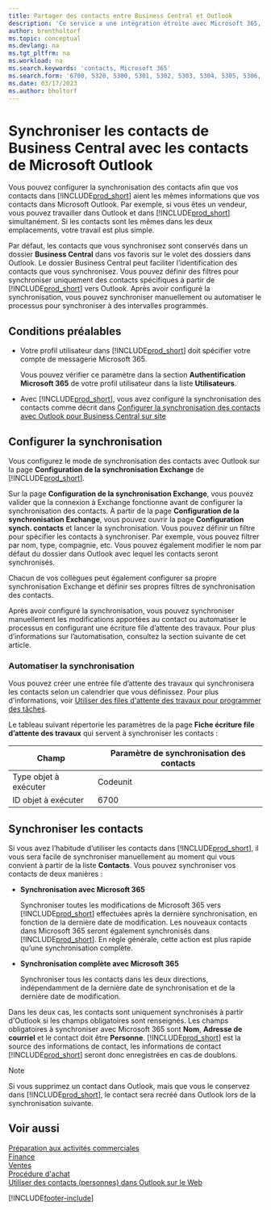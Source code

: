 ```yaml
---
title: Partager des contacts entre Business Central et Outlook
description: 'Ce service a une intégration étroite avec Microsoft 365, ce qui vous permet de partager des contacts entre Outlook et Business Central.'
author: brentholtorf
ms.topic: conceptual
ms.devlang: na
ms.tgt_pltfrm: na
ms.workload: na
ms.search.keywords: 'contacts, Microsoft 365'
ms.search.form: '6700, 5320, 5300, 5301, 5302, 5303, 5304, 5305, 5306, 5307, 5308, 5309, 5310, 5311'
ms.date: 03/17/2023
ms.author: bholtorf
---
```

# <a name="synchronize-contacts-in-business-central-with-contacts-in-microsoft-outlook"></a><a name="synchronize-contacts-in-business-central-with-contacts-in-microsoft-outlook"></a><a name="synchronize-contacts-in-business-central-with-contacts-in-microsoft-outlook"></a>Synchroniser les contacts de Business Central avec les contacts de Microsoft Outlook

Vous pouvez configurer la synchronisation des contacts afin que vos contacts dans [!INCLUDE[prod_short](includes/prod_short.md)] aient les mêmes informations que vos contacts dans Microsoft Outlook. Par exemple, si vous êtes un vendeur, vous pouvez travailler dans Outlook et dans [!INCLUDE[prod_short](includes/prod_short.md)] simultanément. Si les contacts sont les mêmes dans les deux emplacements, votre travail est plus simple.  

Par défaut, les contacts que vous synchronisez sont conservés dans un dossier **Business Central** dans vos favoris sur le volet des dossiers dans Outlook. Le dossier Business Central peut faciliter l’identification des contacts que vous synchronisez. Vous pouvez définir des filtres pour synchroniser uniquement des contacts spécifiques à partir de [!INCLUDE[prod_short](includes/prod_short.md)] vers Outlook. Après avoir configuré la synchronisation, vous pouvez synchroniser manuellement ou automatiser le processus pour synchroniser à des intervalles programmés.  

## <a name="prerequisites"></a><a name="prerequisites"></a><a name="prerequisites"></a>Conditions préalables

- Votre profil utilisateur dans [!INCLUDE[prod_short](includes/prod_short.md)] doit spécifier votre compte de messagerie Microsoft 365.

  Vous pouvez vérifier ce paramètre dans la section **Authentification Microsoft 365** de votre profil utilisateur dans la liste **Utilisateurs**.
- Avec [!INCLUDE[prod_short](includes/prod_short.md)], vous avez configuré la synchronisation des contacts comme décrit dans [Configurer la synchronisation des contacts avec Outlook pour Business Central sur site](admin-contact-sync-setup-onprem.md)

## <a name="set-up-synchronization"></a><a name="set-up-synchronization"></a><a name="set-up-synchronization"></a>Configurer la synchronisation

Vous configurez le mode de synchronisation des contacts avec Outlook sur la page **Configuration de la synchronisation Exchange** de [!INCLUDE[prod_short](includes/prod_short.md)]. 

Sur la page **Configuration de la synchronisation Exchange**, vous pouvez valider que la connexion à Exchange fonctionne avant de configurer la synchronisation des contacts. À partir de la page **Configuration de la synchronisation Exchange**, vous pouvez ouvrir la page **Configuration synch. contacts** et lancer la synchronisation. Vous pouvez définir un filtre pour spécifier les contacts à synchroniser. Par exemple, vous pouvez filtrer par nom, type, compagnie, etc. Vous pouvez également modifier le nom par défaut du dossier dans Outlook avec lequel les contacts seront synchronisés.  

Chacun de vos collègues peut également configurer sa propre synchronisation Exchange et définir ses propres filtres de synchronisation des contacts.  

Après avoir configuré la synchronisation, vous pouvez synchroniser manuellement les modifications apportées au contact ou automatiser le processus en configurant une écriture file d’attente des travaux. Pour plus d’informations sur l’automatisation, consultez la section suivante de cet article.

### <a name="automate-synchronization"></a><a name="automate-synchronization"></a><a name="automate-synchronization"></a>Automatiser la synchronisation

Vous pouvez créer une entrée file d’attente des travaux qui synchronisera les contacts selon un calendrier que vous définissez. Pour plus d'informations, voir [Utiliser des files d'attente des travaux pour programmer des tâches](admin-job-queues-schedule-tasks.md). 

Le tableau suivant répertorie les paramètres de la page **Fiche écriture file d’attente des travaux** qui servent à synchroniser les contacts :

|Champ|Paramètre de synchronisation des contacts|
|-----|-----|
|Type objet à exécuter|Codeunit|
|ID objet à exécuter|6700|

## <a name="synchronize-contacts"></a><a name="synchronize-contacts"></a><a name="synchronize-contacts"></a>Synchroniser les contacts

Si vous avez l’habitude d’utiliser les contacts dans [!INCLUDE[prod_short](includes/prod_short.md)], il vous sera facile de synchroniser manuellement au moment qui vous convient à partir de la liste **Contacts**. Vous pouvez synchroniser vos contacts de deux manières :

* **Synchronisation avec Microsoft 365**

  Synchroniser toutes les modifications de Microsoft 365 vers [!INCLUDE[prod_short](includes/prod_short.md)] effectuées après la dernière synchronisation, en fonction de la dernière date de modification. Les nouveaux contacts dans Microsoft 365 seront également synchronisés dans [!INCLUDE[prod_short](includes/prod_short.md)]. En règle générale, cette action est plus rapide qu’une synchronisation complète. 

* **Synchronisation complète avec Microsoft 365**

  Synchroniser tous les contacts dans les deux directions, indépendamment de la dernière date de synchronisation et de la dernière date de modification.  

Dans les deux cas, les contacts sont uniquement synchronisés à partir d'Outlook si les champs obligatoires sont renseignés. Les champs obligatoires à synchroniser avec Microsoft 365 sont **Nom**, **Adresse de courriel** et le contact doit être **Personne**. [!INCLUDE[prod_short](includes/prod_short.md)] est la source des informations de contact, les informations de contact [!INCLUDE[prod_short](includes/prod_short.md)] seront donc enregistrées en cas de doublons.  

> [!NOTE]
> Si vous supprimez un contact dans Outlook, mais que vous le conservez dans [!INCLUDE[prod_short](includes/prod_short.md)], le contact sera recréé dans Outlook lors de la synchronisation suivante. 

## <a name="see-also"></a><a name="see-also"></a><a name="see-also"></a>Voir aussi

[Préparation aux activités commerciales](ui-get-ready-business.md)  
[Finance](finance.md)  
[Ventes](sales-manage-sales.md)  
[Procédure d'achat](purchasing-manage-purchasing.md)  
[Utiliser des contacts (personnes) dans Outlook sur le Web](https://support.office.com/article/Using-contacts-People-in-Outlook-on-the-web-1e3438c7-26b2-420c-87de-3cea9d31b5cb?appver=OWB150)  


[!INCLUDE[footer-include](includes/footer-banner.md)]
